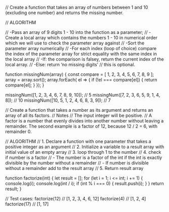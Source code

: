 // Create a function that takes an array of numbers between 1 and 10 (excluding one number) and returns the missing number.

// ALGORITHM

// -Pass an array of 9 digits 1 - 10 into the function as a parameter;
// -Create a local array which contains the numbers 1 - 10 in numerical order which we will use to check the parameter array against
// -Sort the parameter array numerically
// -For each index (loop of choice) compare the index of the parameter array for strict equality with the same index in the local array
//   -If:  the comparison is falsey, return the current index of the local array.
//   -Else: return ‘no missing digits’ // this is optional.

function missingNum(array) {
  const compare = [ 1, 2, 3, 4, 5, 6, 7, 8, 9 ];
  array = array.sort();
  array.forEach( el => {
    if (!el === compare[el]) {
      return compare[el];
    }
  });
}

missingNum([1, 2, 3, 4, 6, 7, 8, 9, 10]); // 5
missingNum([7, 2, 3, 6, 5, 9, 1, 4, 8]); // 10
missingNum([10, 5, 1, 2, 4, 6, 8, 3, 9]); // 7

// Create a function that takes a number as its argument and returns an array of all its factors.
// Notes
// The input integer will be positive.
// A factor is a number that evenly divides into another number without leaving a remainder. The second example is a factor of 12, because 12 / 2 = 6, with remainder 0.

// ALGORITHM
// 1. Declare a function with one parameter that takes a positive integer as an argument
// 2. Initialize a variable to a result array with initial value of an empty array
// 3. loop through 1 to the number
// 4. check if number is a factor
//   - The number is a factor of the int if the int is exactly divisible by the number without a remainder
//   - If number is divisible without a remainder add to the result array
// 5. Return result array

function factorize(int) {
  let result = [];
  for (let i = 1; i <= int; i += 1) {
    console.log(i);
    console.log(int / i);
    if (int % i === 0) {
      result.push(i);
    }
  }
  return result;
}

// Test cases:
factorize(12) // [1, 2, 3, 4, 6, 12]
factorize(4) // [1, 2, 4]
factorize(17) // [1, 17]